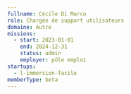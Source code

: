 ```yaml
---
fullname: Cécile Di Marco
role: Chargée de support utilisateurs
domaine: Autre
missions:
  - start: 2023-01-01
    end: 2024-12-31
    status: admin
    employer: pôle emploi
startups:
  - l-immersion-facile
memberType: beta
---
```


